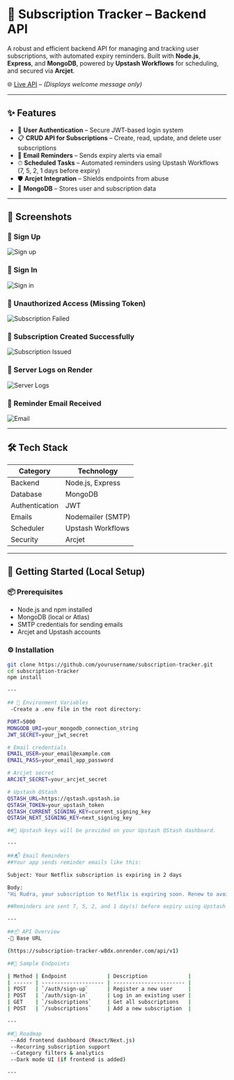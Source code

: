 # 📅 Subscription Tracker – Backend API

A robust and efficient backend API for managing and tracking user subscriptions, with automated expiry reminders. Built with **Node.js**, **Express**, and **MongoDB**, powered by **Upstash Workflows** for scheduling, and secured via **Arcjet**.

🌐 [Live API](https://subscription-tracker-w8dx.onrender.com/) – _(Displays welcome message only)_

---

## ✨ Features

- 🔐 **User Authentication** – Secure JWT-based login system
- 📋 **CRUD API for Subscriptions** – Create, read, update, and delete user subscriptions
- 📧 **Email Reminders** – Sends expiry alerts via email
- ⏱ **Scheduled Tasks** – Automated reminders using Upstash Workflows (7, 5, 2, 1 days before expiry)
- 🛡 **Arcjet Integration** – Shields endpoints from abuse
- 🌿 **MongoDB** – Stores user and subscription data

---

## 📸 Screenshots

### 📍 Sign Up

![Sign up](./assets/sign-up.png)

### 📍 Sign In

![Sign in](./assets/sign-in.png)

### 📍 Unauthorized Access (Missing Token)

![Subscription Failed](./assets/subscription-unauthorized.png)

### 📍 Subscription Created Successfully

![Subscription Issued](./assets/subscription-success.png)

### 📍 Server Logs on Render

![Server Logs](./assets/server-logs.png)

### 📍 Reminder Email Received

![Email](./assets/email-received.jpg)

---

## 🛠 Tech Stack

| Category        | Technology           |
|----------------|----------------------|
| Backend         | Node.js, Express     |
| Database        | MongoDB              |
| Authentication  | JWT                  |
| Emails          | Nodemailer (SMTP)    |
| Scheduler       | Upstash Workflows    |
| Security        | Arcjet               |

---

## 🚀 Getting Started (Local Setup)

### 📦 Prerequisites

- Node.js and npm installed
- MongoDB (local or Atlas)
- SMTP credentials for sending emails
- Arcjet and Upstash accounts

### ⚙️ Installation

```bash
git clone https://github.com/yourusername/subscription-tracker.git
cd subscription-tracker
npm install

---

## 🔐 Environment Variables
 -Create a .env file in the root directory:

PORT=5000
MONGODB_URI=your_mongodb_connection_string
JWT_SECRET=your_jwt_secret

# Email credentials
EMAIL_USER=your_email@example.com
EMAIL_PASS=your_email_app_password

# Arcjet secret
ARCJET_SECRET=your_arcjet_secret

# Upstash QStash
QSTASH_URL=https://qstash.upstash.io
QSTASH_TOKEN=your_upstash_token
QSTASH_CURRENT_SIGNING_KEY=current_signing_key
QSTASH_NEXT_SIGNING_KEY=next_signing_key

##📌 Upstash keys will be provided on your Upstash QStash dashboard.

---

##📬 Email Reminders
##Your app sends reminder emails like this:

Subject: Your Netflix subscription is expiring in 2 days

Body:
"Hi Rudra, your subscription to Netflix is expiring soon. Renew to avoid service disruption!"

##Reminders are sent 7, 5, 2, and 1 day(s) before expiry using Upstash Workflows.

---

##📦 API Overview
-🧭 Base URL

(https://subscription-tracker-w8dx.onrender.com/api/v1)

##🔧 Sample Endpoints

| Method | Endpoint             | Description             |
| ------ | -------------------- | ----------------------- |
| POST   | `/auth/sign-up`      | Register a new user     |
| POST   | `/auth/sign-in`      | Log in an existing user |
| GET    | `/subscriptions`     | Get all subscriptions   |
| POST   | `/subscriptions`     | Add a new subscription  |

---

##🧭 Roadmap
 --Add frontend dashboard (React/Next.js)
 --Recurring subscription support
 --Category filters & analytics
 --Dark mode UI (if frontend is added)

---